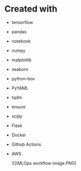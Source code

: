 # Created with 
- tensorflow
- pandas 
- notebook
- numpy
- matplotlib
- seaborn
- python-box
- PyYAML
- tqdm
- ensure
- scipy
- Flask
- Docker
- Github Actions
- AWS

  ![](MLOps workflow image.PNG)
